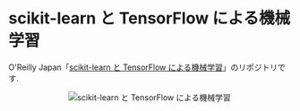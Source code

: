 # scikit-learn と TensorFlow による機械学習
O'Reilly Japan「[scikit-learn と TensorFlow による機械学習](https://www.oreilly.co.jp/books/9784873118345/)」のリポジトリです.

<div align="center">
  <img src="https://www.oreilly.co.jp/books/images/picture_large978-4-87311-834-5.jpeg" title="scikit-learn と TensorFlow による機械学習">
</duv>
